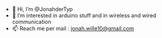 - 👋 Hi, I’m @JonahderTyp
- 👀 I’m interested in arduino stuff and in wireless and wired communication
- 📫 Reach me per mail : jonah.wille10@gmail.com
